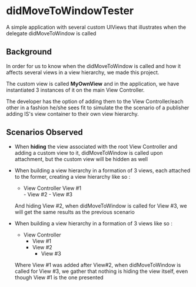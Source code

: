 # didMoveToWindowTester
A simple application with several custom UIViews that illustrates when the delegate didMoveToWindow is called


## Background

In order for us to know when the didMoveToWindow is called and how it affects several views in a view hierarchy, we made this project.

The custom view is called **MyOwnView** and in the application, we have instantiated 3 instances of it on the main View Controller.

The developer has the option of adding them to the View Controller/each other in a fashion he/she sees fit to simulate the the scenario of a publisher adding IS's view container to their own view hierarchy.


## Scenarios Observed

- When **hiding** the view associated with the root View Controller and adding a custom view to it, didMoveToWindow is called upon attachment, but the custom view will be hidden as well

- When building a view hierarchy in a formation of 3 views, each attached to the former, creating a view hierarchy like so : 

	- View Controller
   		View #1   
        	- View #2
   				- View #3 

   	And hiding View #2, when didMoveToWindow is called for View #3, we will get the same results as the previous scenario

- When building a view hierarchy in a formation of 3 views like so :

   - View Controller
   		- View #1
   		- View #2
			- View #3

  Where View #1 was added after View#2, when didMoveToWindow is called for View #3, we gather that nothing is hiding the view itself, even though View #1 is the one presented